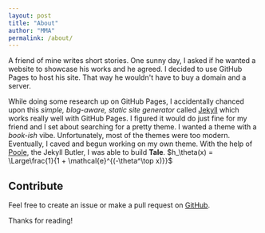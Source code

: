 ```yaml
---
layout: post
title: "About"
author: "MMA"
permalink: /about/
---
```


A friend of mine writes short stories. One sunny day, I asked if he wanted a website to showcase his works and he agreed. I decided to use GitHub Pages to host his site. That way he wouldn't have to buy a domain and a server.

While doing some research up on GitHub Pages, I accidentally chanced upon this _simple, blog-aware, static site generator_ called [Jekyll](https://jekyllrb.com/) which works really well with GitHub Pages. I figured it would do just fine for my friend and I set about searching for a pretty theme. I wanted a theme with a _book-ish_ vibe. Unfortunately, most of the themes were too modern. Eventually, I caved and begun working on my own theme. With the help of [Poole](https://github.com/poole/poole), the Jekyll Butler, I was able to build **Tale**.
 $h_\theta(x) = \Large\frac{1}{1 + \mathcal{e}^{(-\theta^\top x)}}$ 
## Contribute
Feel free to create an issue or make a pull request on [GitHub](https://github.com/chesterhow/tale).

Thanks for reading!
